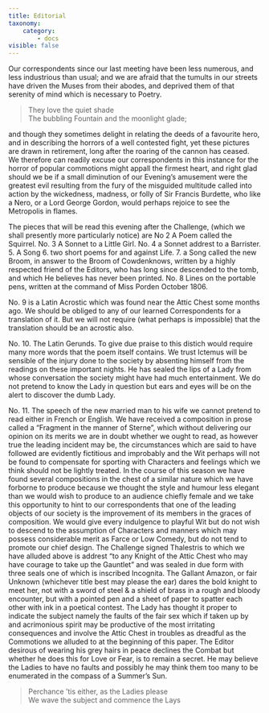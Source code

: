 ```yaml
---
title: Editorial
taxonomy:
    category:
        - docs
visible: false
---
```


Our correspondents since our last meeting have been less numerous, and less industrious than usual; and we are afraid that the tumults in our streets have driven the Muses from their abodes, and deprived them of that serenity of mind which is necessary to Poetry.

> They love the quiet shade  
> The bubbling Fountain and the moonlight glade;
	
and though they sometimes delight in relating the deeds of a favourite hero, and in describing the horrors of a well contested fight, yet these pictures are drawn in retirement, long after the roaring of the cannon has ceased. We therefore can readily excuse our correspondents in this instance for the horror of popular commotions might appall the firmest heart, and right glad should we be if a small diminution of our Evening’s amusement were the greatest evil resulting from the fury of the misguided multitude called into action by the wickedness, madness, or folly of Sir Francis Burdette, who like a Nero, or a Lord George Gordon, would perhaps rejoice to see the Metropolis in flames.

The pieces that will be read this evening after the Challenge, (which we shall presently more particularly notice) are No 2 A Poem called the Squirrel. No. 3 A Sonnet to a Little Girl. No. 4 a Sonnet addrest to a Barrister. 5. A Song 6. two short poems for and against Life. 7. a Song called the new Broom, in answer to the Broom of Cowdenknows, written by a highly respected friend of the Editors, who has long since descended to the tomb, and which He believes has never been printed. No. 8 Lines on the portable pens, written at the command of Miss Porden October 1806.

No. 9 is a Latin Acrostic which was found near the Attic Chest some months ago. We should be obliged to any of our learned Correspondents for a translation of it. But we will not require (what perhaps is impossible) that the translation should be an acrostic also.

No. 10. The Latin Gerunds. To give due praise to this distich would require many more words that the poem itself contains. We trust Ictemus will be sensible of the injury done to the society by absenting himself from the readings on these important nights. He has sealed the lips of a Lady from whose conversation the society might have had much entertainment. We do not pretend to know the Lady in question but ears and eyes will be on the alert to discover the dumb Lady.

No. 11. The speech of the new married man to his wife we cannot pretend to read either in French or English. We have received a composition in prose called a “Fragment in the manner of Sterne”, which without delivering our opinion on its merits we are in doubt whether we ought to read, as however true the leading incident may be, the circumstances which are said to have followed are evidently fictitious and improbably and the Wit perhaps will not be found to compensate for sporting with Characters and feelings which we think should not be lightly treated. In the course of this season we have found several compositions in the chest of a similar nature which we have forborne to produce because we thought the style and humour less elegant than we would wish to produce to an audience chiefly female and we take this opportunity to hint to our correspondents that one of the leading objects of our society is the improvement of its members in the graces of composition. We would give every indulgence to playful Wit but do not wish to descend to the assumption of Characters and manners which may possess considerable merit as Farce or Low Comedy, but do not tend to promote our chief design. The Challenge signed Thalestris to which we have alluded above is addrest “to any Knight of the Attic Chest who may have courage to take up the Gauntlet” and was sealed in due form with three seals one of which is inscribed Incognita. The Gallant Amazon, or fair Unknown (whichever title best may please the ear) dares the bold knight to meet her, not with a sword of steel & a shield of brass in a rough and bloody encounter, but with a pointed pen and a sheet of paper to spatter each other with ink in a poetical contest. The Lady has thought it proper to indicate the subject namely the faults of the fair sex which if taken up by and acrimonious spirit may be productive of the most irritating consequences and involve the Attic Chest in troubles as dreadful as the Commotions we alluded to at the beginning of this paper. The Editor desirous of wearing his grey hairs in peace declines the Combat but whether he does this for Love or Fear, is to remain a secret. He may believe the Ladies to have no faults and possibly he may think them too many to be enumerated in the compass of a Summer’s Sun.

> Perchance ’tis either, as the Ladies please  
We wave the subject and commence the Lays